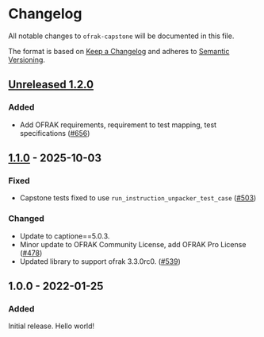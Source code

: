 # Changelog
All notable changes to `ofrak-capstone` will be documented in this file.

The format is based on [Keep a Changelog](https://keepachangelog.com/en/1.0.0/) and adheres to [Semantic Versioning](https://semver.org/spec/v2.0.0.html).

## [Unreleased 1.2.0](https://github.com/redballoonsecurity/ofrak/tree/master)

### Added
- Add OFRAK requirements, requirement to test mapping, test specifications ([#656](https://github.com/redballoonsecurity/ofrak/pull/656))

## [1.1.0](https://github.com/redballoonsecurity/ofrak/compare/ofrak-capstone-v1.0.0...ofrak-capstone-v1.1.0) - 2025-10-03

### Fixed
- Capstone tests fixed to use `run_instruction_unpacker_test_case` ([#503](https://github.com/redballoonsecurity/ofrak/pull/503))

### Changed
- Update to captione==5.0.3.
- Minor update to OFRAK Community License, add OFRAK Pro License ([#478](https://github.com/redballoonsecurity/ofrak/pull/478))
- Updated library to support ofrak 3.3.0rc0. ([#539](https://github.com/redballoonsecurity/ofrak/issues/539))

## 1.0.0 - 2022-01-25
### Added
Initial release. Hello world!

